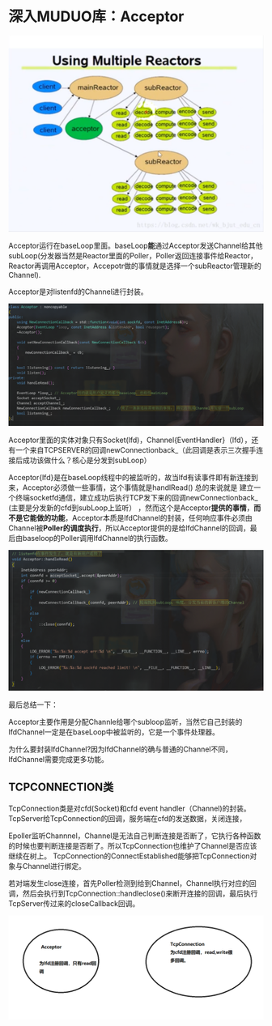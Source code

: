 # 深入MUDUO库：Acceptor

![image-20221108203512397](assets/image-20221108203512397.png)

Acceptor运行在baseLoop里面。baseLoop**能**通过Acceptor发送Channel给其他subLoop(分发器当然是Reactor里面的Poller，Poller返回连接事件给Reactor，Reactor再调用Acceptor，Accepotr做的事情就是选择一个subReactor管理新的Channel).

Acceptor是对listenfd的Channel进行封装。

![image-20221109094030381](assets/image-20221109094030381.png)

Acceptor里面的实体对象只有Socket(lfd)，Channel{EventHandler}（lfd），还有一个来自TCPSERVER的回调newConnectionback_（此回调是表示三次握手连接后成功该做什么？核心是分发到subLoop）



Acceptor{lfd}是在baseLoop线程中的被监听的，故当lfd有读事件即有新连接到来，Acceptor必须做一些事情，这个事情就是handlRead()  总的来说就是 建立一个终端socketfd通信，建立成功后执行TCP发下来的回调newConnectionback_ (主要是分发新的cfd到subLoop上监听）   ，然而这个是Acceptor**提供的事情**，**而不是它能做的功能**，Acceptor本质是lfdChannel的封装，任何响应事件必须由Channel被**Poller的调度执行**，所以Acceptor提供的是给lfdChannel的回调，最后由baseloop的Poller调用lfdChannel的执行函数。

![image-20221109094508293](assets/image-20221109094508293.png)





最后总结一下：

 Acceptor主要作用是分配Channle给哪个subloop监听，当然它自己封装的lfdChannel一定是在baseLoop中被监听的，它是一个事件处理器。  

为什么要封装lfdChannel?因为lfdChannel的确与普通的Channel不同，lfdChannel需要完成更多功能。





## TCPCONNECTION类

TcpConnection类是对cfd(Socket)和cfd event handler（Channel)的封装。TcpServer给TcpConnection的回调，服务端在cfd的发送数据，关闭连接，

Epoller监听Channnel，Channel是无法自己判断连接是否断了，它执行各种函数的时候也要判断连接是否断了。所以TcpConnection也维护了Channel是否应该继续在树上。 TcpConnection的ConnectEstablished能够把TcpConnection对象与Channel进行绑定。

若对端发生close连接，首先Poller检测到给到Channel，Channel执行对应的回调，然后会执行到TcpConnection::handleclose()来断开连接的回调，最后执行TcpServer传过来的closeCallback回调。







![image-20221111151126683](assets/image-20221111151126683.png)